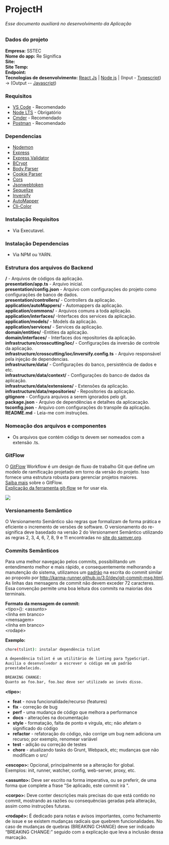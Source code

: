 ﻿# ProjectH
###### Esse documento auxiliará no desenvolvimento da Aplicação

### Dados do projeto
**Empresa:** SSTEC \
**Nome do app:** Re Significa\
**Site:** \
**Site Temp:** \
**Endpoint:** \
**Tecnologias de desenvolvimento:** [React Js](https://pt-br.reactjs.org/) | [Node js](https://nodejs.org/en/docs/) | (Input - [Typescript](https://www.typescriptlang.org/docs/home.html)) -> (Output -- [Javascript](https://developer.mozilla.org/pt-BR/docs/Aprender/JavaScript))

### Requisitos
- [VS Code](https://code.visualstudio.com/ "Visual Studio Code") - Recomendado
- [Node LTS](https://nodejs.org/en/ "Node Js") - Obrigatório
- [Cmder](https://cmder.net/ "Cmder") - Recomendado
- [Postman](https://www.getpostman.com/downloads/ "Postman") - Recomendado

### Dependencias
- [Nodemon](https://www.npmjs.com/package/nodemon "Nodemon")
- [Express](https://expressjs.com/ "Express")
- [Express Validator](https://express-validator.github.io/docs/ "Express Validator")
- [BCrypt](https://www.npmjs.com/package/bcrypt/ "BCrypt")
- [Body Parser](https://www.npmjs.com/package/body-parser/ "Body Parser")
- [Cookie Parser](https://www.npmjs.com/package/cookie-parser/ "Cookie Parser")
- [Cors](https://adonisjs.com/docs/4.1/cors/ "Cors")
- [Jsonwebtoken](https://www.npmjs.com/package/jsonwebtoken/ "Jsonwebtoken")
- [Sequelize](https://sequelize.org/v5/ "Sequelize")
- [Inversify](http://inversify.io/ "Inversify")
- [AutoMapper](https://automapper.netlify.app/docs/guides/getting-started/ "@nartc/automapper")
- [Cli-Color](https://github.com/medikoo/cli-color "cli-color")

### Instalação Requisitos
- Via Executavel.

### Instalação Dependencias
- Via NPM ou YARN.

### Estrutura dos arquivos do Backend
**/** - Arquivos de códigos da aplicação.\
**presentation/app.ts** - Arquivo inicial.\
**presentation/config.json** - Arquivo com configurações do projeto como configurações de banco de dados.\
**presentation/controllers/** - Controllers da aplicação.\
**application/autoMappers/** - Automappers da aplicação.\
**application/commons/** - Arquivos comuns a toda aplicação.\
**application/interfaces/** -Interfaces dos services da aplicação.\
**application/models/** - Models da aplicação.\
**application/services/** - Services da aplicação.\
**domain/entities/** -Entities da aplicação.\
**domain/interfaces/** - Interfaces dos repositories da aplicação.\
**infrastructure/crosscutting/ioc/** - Configurações da inversão de controle da aplicação.\
**infrastructure/crosscutting/ioc/inversify.config.ts** - Arquivo responsável pela injeção de dependencias.\
**infrastructure/data/** - Configurações do banco, persistência de dados e etc.\
**infrastructure/data/context/** - Configurações do banco de dados da aplicação.\
**infrastructure/data/extensions/** - Extensões da aplicação.\
**infrastructure/data/repositories/** - Repositories da aplicação.\
**gitignore** - Configura arquivos a serem ignorados pelo git.\
**package.json** - Arquivo de dependências e detalhes da aplicacação.\
**tsconfig.json** - Arquivo com configurações do transpile da aplicação.\
**README.md** - Leia-me com instruções.

### Nomeação dos arquivos e componentes
  - Os arquivos que contém código ts devem ser nomeados com a extensão .ts.

### GitFlow
O [GitFlow](https://medium.com/trainingcenter/utilizando-o-fluxo-git-flow-e63d5e0d5e04) Workflow é um design de fluxo de trabalho Git que define um modelo de ramificação projetado em torno da versão do projeto. Isso fornece uma estrutura robusta para gerenciar projetos maiores.\
[Saiba mais](https://datasift.github.io/gitflow/IntroducingGitFlow.html) sobre o GitFlow.\
[Explicação da ferramenta git-flow](https://fjorgemota.com/git-flow-uma-forma-legal-de-organizar-repositorios-git/) se for usar ela.

![](https://proxy.duckduckgo.com/iu/?u=https%3A%2F%2Fraw.githubusercontent.com%2FVoronenko%2Fgitflow-release%2Fmaster%2Fimages%2Fgit-workflow-release-cycle-4maintenance.png&f=1)

### Versionamento Semântico
O Versionamento Semântico são regras que formalizam de forma prática e eficiente o incremento de versões de software. O versionamento do re-significa deve basedado na versão 2 do Versionament Semântico utilizando as regras 2, 3, 4, 6, 7, 8, 9 e 11 encontradas no [site do samver.org](https://semver.org/lang/pt-BR/).

### Commits Semânticos
Para uma melhor navegação pelos commits, possibilitando um entendimento melhor e mais rápido, e consequentemente melhorando a manutenção do sistema, utilizamos um [padrão](https://gist.github.com/eltonea/a717e3c786686b674f4ebe2475ca3313) na escrita do commit similar ao proposto por http://karma-runner.github.io/3.0/dev/git-commit-msg.html.
As linhas das mensagens de commit não devem exceder 72 caracteres. Essa convenção permite uma boa leitura dos commits na maiorias dos terminais.

**Formato da mensagem de commit:**\
\<tipo\>\(<escopo>\): \<assunto\>\
\<linha em branco\>\
\<mensagem\>\
\<linha em branco\>\
\<rodapé\>

**Exemplo:**
```sh
chore(tslint): instalar dependência tslint

A dependência tslint é um utilitário de linting para TypeScript.
Auxilia o desenvolvedor a escrever o código em um padrão
preestabelecido.

BREAKING CHANGE:
Quanto ao foo.bar, foo.baz deve ser utilizado ao invés disso.
```

**\<tipo\>:**
  - **feat** - nova funcionalidade/recurso (features)
  - **fix** - correção de bug
  - **perf** - uma mudança de código que melhora a performance
  - **docs** - alterações na documentação
  - **style** - formatação, falta de ponto e vírgula, etc; não afetam o significado do código
  - **refactor** - refatoração do código, não corrige um bug nem adiciona um recurso; por exemplo, renomear variável
  - **test** - adição ou correção de testes
  - **chore** - atualizando tasks do Grunt, Webpack, etc; mudanças que não modificam o src/

**\<escopo\>:** Opcional, principalmente se a alteração for global.\
Exemplos: init, runner, watcher, config, web-server, proxy, etc.

**\<assunto\>:** Deve ser escrito na forma imperativa, ou se preferir, de uma forma que complete a frase "Se aplicado, este commit irá ".

**\<corpo\>:** Deve conter descrições mais precisas do que está contido no commit, mostrando as razões ou consequências geradas pela alteração, assim como instruções futuras.

**\<rodapé\>:** É dedicado para notas e avisos importantes, como fechamento de issue e se existem mudanças radicais que quebrem funcionalidades. No caso de mudanças de quebras (BREAKING CHANGE) deve ser indicado “BREAKING CHANGE:” seguido com a explicação que leva a inclusão dessa marcação.

